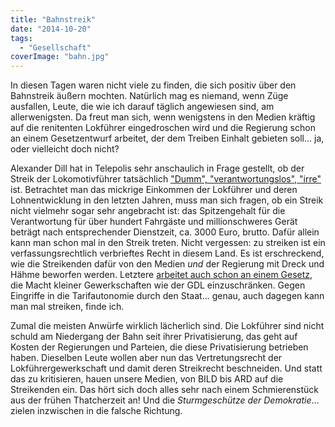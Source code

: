 ```yaml
---
title: "Bahnstreik"
date: "2014-10-20"
tags:
  - "Gesellschaft"
coverImage: "bahn.jpg"
---
```


In diesen Tagen waren nicht viele zu finden, die sich positiv über den Bahnstreik äußern mochten. Natürlich mag es niemand, wenn Züge ausfallen, Leute, die wie ich darauf täglich angewiesen sind, am allerwenigsten. Da freut man sich, wenn wenigstens in den Medien kräftig auf die renitenten Lokführer eingedroschen wird und die Regierung schon an einem Gesetzentwurf arbeitet, der dem Treiben Einhalt gebieten soll… ja, oder vielleicht doch nicht?

Alexander Dill hat in Telepolis sehr anschaulich in Frage gestellt, ob der Streik der Lokomotivführer tatsächlich ["Dumm", "verantwortungslos", "irre"](http://www.heise.de/tp/artikel/43/43103/1.html) ist. Betrachtet man das mickrige Einkommen der Lokführer und deren Lohnentwicklung in den letzten Jahren, muss man sich fragen, ob ein Streik nicht vielmehr sogar sehr angebracht ist: das Spitzengehalt für die Verantwortung für über hundert Fahrgäste und millionschweres Gerät beträgt nach entsprechender Dienstzeit, ca. 3000 Euro, brutto. Dafür allein kann man schon mal in den Streik treten. Nicht vergessen: zu streiken ist ein verfassungsrechtlich verbrieftes Recht in diesem Land. Es ist erschreckend, wie die Streikenden dafür von den Medien _und_ der Regierung mit Dreck und Hähme beworfen werden. Letztere [arbeitet auch schon an einem Gesetz](http://www.zeit.de/wirtschaft/2014-10/streik-lufthanse-gdl-bahn-tarifeinheit), die Macht kleiner Gewerkschaften wie der GDL einzuschränken. Gegen Eingriffe in die Tarifautonomie durch den Staat… genau, auch dagegen kann man mal streiken, finde ich.

Zumal die meisten Anwürfe wirklich lächerlich sind. Die Lokführer sind nicht schuld am Niedergang der Bahn seit ihrer Privatisierung, das geht auf Kosten der Regierungen und Parteien, die diese Privatisierung betrieben haben. Dieselben Leute wollen aber nun das Vertretungsrecht der Lokführergewerkschaft und damit deren Streikrecht beschneiden. Und statt das zu kritisieren, hauen unsere Medien, von BILD bis ARD auf die Streikenden ein. Das hört sich doch alles sehr nach einem Schmierenstück aus der frühen Thatcherzeit an! Und die _Sturmgeschütze der Demokratie_… zielen inzwischen in die falsche Richtung.
